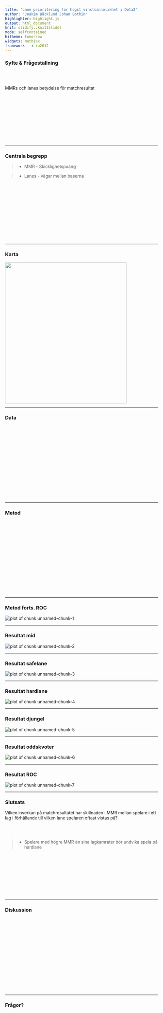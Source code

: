 ```yaml
---
title: "Lane prioritering för högst vinstsannolikhet i Dota2"
author: "Joakim Bäcklund Johan Bothin"
highlighter: highlight.js
output: html_document
knit: slidify::knit2slides
mode: selfcontained
hitheme: tomorrow
widgets: mathjax
framework   : io2012
---
```


<style>
.title-slide {
  background-color: #FFFFFF; /* #EDE0CF; ; #CA9F9D*/
}
.title-slide  {
  color: #000000;
}

  .reveal h3 {
      color: #c1d192;
      text-align: left;
      padding-bottom: 10px;
      font-family: Impact, sans-serif;
  }
  .reveal h4 {
      color: #c1d192;
      text-align: left;
      padding-bottom: 10px;
      font-family: Impact, sans-serif;
  }
  .reveal h5 {
      color: #c1d192;
      text-align: left;
      padding-bottom: 10px;
      font-family: Impact, sans-serif;
  }
</style>





### Syfte & Frågeställning

<br><br>

MMRs och lanes betydelse för matchresultat

 
<br><br><br><br><br><br><br><br><br>

---

### Centrala begrepp

> - MMR - Skicklighetspoäng

> - Lanes - vägar mellan baserna

<br><br><br><br><br><br><br><br><br><br><br>

---

### Karta

<img src="minimap.jpg" height="463px" width="400px" />

---

### Data
<br><br><br><br><br><br><br><br><br><br><br><br><br><br>

---

### Metod
<br><br><br><br><br><br><br><br><br><br><br><br><br><br>

---

### Metod forts. ROC

![plot of chunk unnamed-chunk-1](figure/unnamed-chunk-1-1.png)

---

### Resultat mid

![plot of chunk unnamed-chunk-2](figure/unnamed-chunk-2-1.png)

---

### Resultat safelane

![plot of chunk unnamed-chunk-3](figure/unnamed-chunk-3-1.png)

----

### Resultat hardlane

![plot of chunk unnamed-chunk-4](figure/unnamed-chunk-4-1.png)

---

### Resultat djungel

![plot of chunk unnamed-chunk-5](figure/unnamed-chunk-5-1.png)

---

### Resultat oddskvoter

![plot of chunk unnamed-chunk-6](figure/unnamed-chunk-6-1.png)

---

### Resultat ROC

![plot of chunk unnamed-chunk-7](figure/unnamed-chunk-7-1.png)

---

### Slutsats

Vilken inverkan på matchresultatet har skillnaden i MMR mellan spelare i ett lag i förhållande till vilken lane spelaren oftast vistas på?

<br><br>

>  - Spelare med högre MMR än sina lagkamrater bör undvika spela på hardlane

<br><br><br><br><br><br><br><br>

---

### Diskussion
<br><br><br><br><br><br><br><br><br><br><br><br><br><br>

---
### Frågor?
<br><br><br><br><br><br><br><br><br><br><br><br><br><br>






